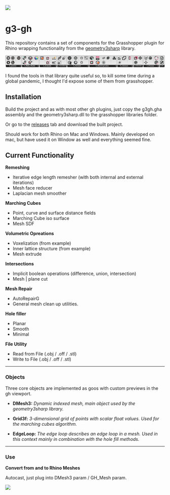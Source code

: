![](https://github.com/joelhi/g3-gh/blob/main/src/media/mesh.png)

# g3-gh

This repository contains a set of components for the Grasshopper plugin for Rhino wrapping functionality from the [geometry3sharp](https://github.com/gradientspace/geometry3Sharp) library.

![](https://github.com/joelhi/g3-gh/blob/main/src/media/toolbar.png)

I found the tools in that library quite useful so, to kill some time during a global pandemic, I thought I'd expose some of them from grasshopper. 

## Installation

Build the project and as with most other gh plugins, just copy the g3gh.gha assembly and the geometry3sharp.dll to the grasshopper libraries folder.

Or go to the [releases](https://github.com/joelhi/g3-gh/releases) tab and download the built project. 

Should work for both Rhino on Mac and Windows. Mainly developed on mac, but have used it on Window as well and everything seemed fine.

## Current Functionality

**Remeshing**

- Iterative edge length remesher (with both internal and external iterations)
- Mesh face reducer
- Laplacian mesh smoother

**Marching Cubes**

- Point, curve and surface distance fields
- Marching Cube iso surface
- Mesh SDF


**Volumetric Opreations**

- Voxelization (from example)
- Inner lattice structure (from example)
- Mesh extrude

**Intersections**

- Implicit boolean operations (difference, union, intersection)
- Mesh | plane cut

**Mesh Repair** 

- AutoRepairG
- General mesh clean up utilities.

**Hole filler**

- Planar
- Smooth
- Minimal

**File Utility**

- Read from File (.obj / .off / .stl)
- Write to File (.obj / .off / .stl)

***

### Objects

Three core objects are implemented as goos with custom previews in the gh viewport.

- **DMesh3:** *Dynamic indexed mesh, main object used by the geometry3sharp library.*

- **Grid3f:** *3-dimensional grid of points with scalar float values. Used for the marching cubes algorithm.*

- **EdgeLoop:** *The edge loop describes an edge loop in a mesh. Used in this context mainly in combination with the hole fill methods.*

***

### Use

**Convert from and to Rhino Meshes**

Autocast, just plug into DMesh3 param / GH_Mesh param.

![](https://github.com/joelhi/g3-gh/blob/main/src/media/cast.png)









